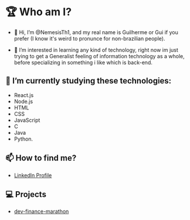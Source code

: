 # 🏆 Who am I?

- 👋 Hi, I’m @NemesisTh1, and my real name is Guilherme or Gui if you prefer (I know it's weird to pronunce for non-brazilian people).

- 👀 I’m interested in learning any kind of technology, right now im just trying to get a Generalist feeling of information technology as a whole, before specializing in something i like which is back-end.

## 🌱 I’m currently studying these technologies:
-  React.js
-  Node.js
-  HTML 
-  CSS
-  JavaScript
-  C
-  Java 
-  Python.

## 📫 How to find me?
- [LinkedIn Profile](https://www.linkedin.com/in/guilherme-s-484b0311b/)

## 💻 Projects

- [dev-finance-marathon](https://github.com/NemesisTh1/devFinance-marathon)
